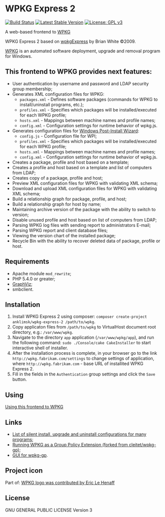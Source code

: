 # WPKG Express 2
[![Build Status](https://travis-ci.com/anklimsk/wpkg-express-2.svg?branch=master)](https://travis-ci.com/anklimsk/wpkg-express-2)
[![Latest Stable Version](https://poser.pugx.org/anklimsk/wpkg-express-2/v/stable)](https://packagist.org/packages/anklimsk/wpkg-express-2)
[![License: GPL v3](https://img.shields.io/badge/License-GPL%20v3-blue.svg)](https://www.gnu.org/licenses/gpl-3.0)

A web-based frontend to [WPKG](https://wpkg.org)

WPKG Express 2 based on [wpkgExpress](https://code.google.com/archive/p/wpkgexpress)
by Brian White &copy;2009.

[WPKG](https://wpkg.org/WPKG_overview) is an automated software deployment, upgrade and removal program for Windows.

## This frontend to WPKG provides next features:

- User authentication by username and password and LDAP security group membership;
- Generates XML configuration files for WPKG:
  * `packages.xml` - Defines software packages (commands for WPKG to 
    install/uninstall programs, etc.);
  * `profiles.xml` - Specifies which packages will be installed/executed
    for each WPKG profile;
  * `hosts.xml` - Mappings between machine names and profile names;
  * `config.xml` - Configuration settings for runtime behavior of wpkg.js.
- Generates configuration files for [Windows Post-Install Wizard](https://msfn.org/board/topic/158274-windows-post-install-wizard-main-thread):
  * `config.js` - Configuration file for WPI;
  * `profiles.xml` - Specifies which packages will be installed/executed
    for each WPKG profile;
  * `hosts.xml` - Mappings between machine names and profile names;
  * `config.xml` - Configuration settings for runtime behavior of wpkg.js.
- Creates a package, profile and host based on a template;
- Creates a profile and host based on a template and list of computers from LDAP;
- Creates copy of a package, profile and host;
- Preview XML configuration files for WPKG with validating XML schema;
- Download and upload XML configuration files for WPKG with validating XML schema;
- Build a relationship graph for package, profile, and host;
- Build a relationship graph for host by name;
- Maintaining archive version of the package with the ability to switch to version;
- Disable unused profile and host based on list of computers from LDAP;
- Parsing WPKG log files with sending report to administrators E-mail;
- Parsing WPKG report and client database files;
- Viewing the version chart of the installed package;
- Recycle Bin with the ability to recover deleted data of package, profile or host.

## Requirements

- Apache module `mod_rewrite`;
- PHP 5.4.0 or greater;
- [GraphViz](https://www.graphviz.org);
- smbclient.

## Installation

1. Install WPKG Express 2 using composer:
  `composer create-project anklimsk/wpkg-express-2 /path/to/wpkg`.
2. Copy applicaton files from `/path/to/wpkg`
  to VirtualHost document root directory, e.g.: `/var/www/wpkg`.
3. Navigate to the directory `app` application (`/var/www/wpkg/app`),
  and run the following command: `sudo ./Console/cake CakeInstaller`
  to start interactive shell of installer.
4. After the installation process is complete, in your browser go to the link
  `http://wpkg.fabrikam.com/settings` to change settings of application,
  where `http://wpkg.fabrikam.com` - base URL of installited WPKG Express 2.
5. Fill in the fields in the `Authentication` group settings and click the `Save` button.

## Using

[Using this frontend to WPKG](using.md)

## Links

- [List of silent install, upgrade and uninstall configurations for many programs](https://wpkg.org/Category:Silent_Installers);
- [Running WPKG as a Group Policy Extension (forked from cleitet/wpkg-gp)](https://github.com/sonicnkt/wpkg-gp);
- [GUI for wpkg-gp](https://github.com/sonicnkt/wpkg-gp-client).

## Project icon

Part of: [WPKG logo was contributed by Eric Le Henaff](http://wpkg.org/wpkg.png)

## License

GNU GENERAL PUBLIC LICENSE Version 3
